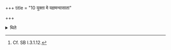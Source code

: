 +++
title = "10 युक्ता मे यज्ञमन्वासाता"

+++

<details><summary>थिते</summary>

10. The sacrificer orders “Girded one she should remain sitting through my sacrifice."[^1]  

[^1]: Cf. SB I.3.1.12.
</details>
